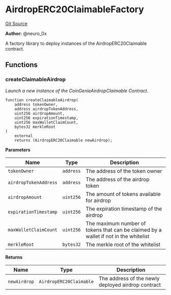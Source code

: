 # AirdropERC20ClaimableFactory
[Git Source](https://github.com/neuro0x/CoinGenie-contracts/blob/3fadbaa79ac3dff191f856d9b10c409c16a350c4/contracts/factory/AirdropERC20ClaimableFactory.sol)

**Author:**
@neuro_0x

A factory library to deploy instances of the AirdropERC20Claimable contract.


## Functions
### createClaimableAirdrop

*Launch a new instance of the CoinGenieAirdropClaimable Contract.*


```solidity
function createClaimableAirdrop(
    address tokenOwner,
    address airdropTokenAddress,
    uint256 airdropAmount,
    uint256 expirationTimestamp,
    uint256 maxWalletClaimCount,
    bytes32 merkleRoot
)
    external
    returns (AirdropERC20Claimable newAirdrop);
```
**Parameters**

|Name|Type|Description|
|----|----|-----------|
|`tokenOwner`|`address`|The address of the token owner|
|`airdropTokenAddress`|`address`|The address of the airdrop token|
|`airdropAmount`|`uint256`|The amount of tokens available for airdrop|
|`expirationTimestamp`|`uint256`|The expiration timestamp of the airdrop|
|`maxWalletClaimCount`|`uint256`|The maximum number of tokens that can be claimed by a wallet if not in the whitelist|
|`merkleRoot`|`bytes32`|The merkle root of the whitelist|

**Returns**

|Name|Type|Description|
|----|----|-----------|
|`newAirdrop`|`AirdropERC20Claimable`|The address of the newly deployed airdrop contract|


